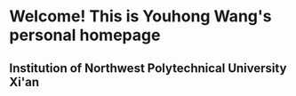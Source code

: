 # Welcome! This is Youhong Wang's personal homepage
## Institution of Northwest Polytechnical University Xi'an
